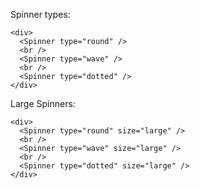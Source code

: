Spinner types:

```
<div>
  <Spinner type="round" />
  <br />
  <Spinner type="wave" />
  <br />
  <Spinner type="dotted" />
</div>
```

Large Spinners:

```
<div>
  <Spinner type="round" size="large" />
  <br />
  <Spinner type="wave" size="large" />
  <br />
  <Spinner type="dotted" size="large" />
</div>
```
